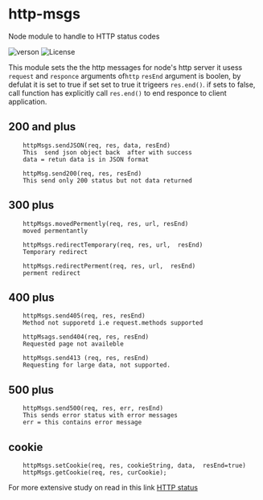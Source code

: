 # http-msgs
Node module to handle to  HTTP status codes

![verson](https://img.shields.io/badge/version-0.0.3-green.svg)
![License](https://img.shields.io/badge/License-MIT-yellowgreen.svg)

This module sets the the http messages for node's http server
it usess `request` and `responce` arguments of`http` 
`resEnd` argument is boolen, by defulat it  is set to true
if set set to true it trigeers `res.end()`. if sets to false, call function has explicitly call `res.end()` to end responce to client application. 

## 200 and plus
```
    httpMsgs.sendJSON(req, res, data, resEnd)
    This  send json object back  after with success 
    data = retun data is in JSON format
```
```
    httpMsg.send200(req, res, resEnd)
    This send only 200 status but not data returned 
```
## 300  plus
```
    httpMsgs.movedPermently(req, res, url, resEnd)
    moved permentantly
```
```
    httpMsgs.redirectTemporary(req, res, url,  resEnd)
    Temporary redirect
```

```
    httpMsgs.redirectPerment(req, res, url,  resEnd)
    perment redirect
```

## 400 plus
```
    httpMsgs.send405(req, res, resEnd)
    Method not supporetd i.e request.methods supported
```
    
```
    httpMsags.send404(req, res, resEnd)
    Requested page not availeble
```
```
    httpMsgs.send413 (req, res, resEnd)
    Requesting for large data, not supported.
```

## 500 plus

```
    httpMsgs.send500(req, res, err, resEnd)
    This sends error status with error messages
    err = this contains error message
```

## cookie
```
    httpMsgs.setCookie(req, res, cookieString, data,  resEnd=true)
    httpMsgs.getCookie(req, res, curCookie);
```
For more extensive study on  read in this link [HTTP status](https://en.wikipedia.org/wiki/List_of_HTTP_status_codes)